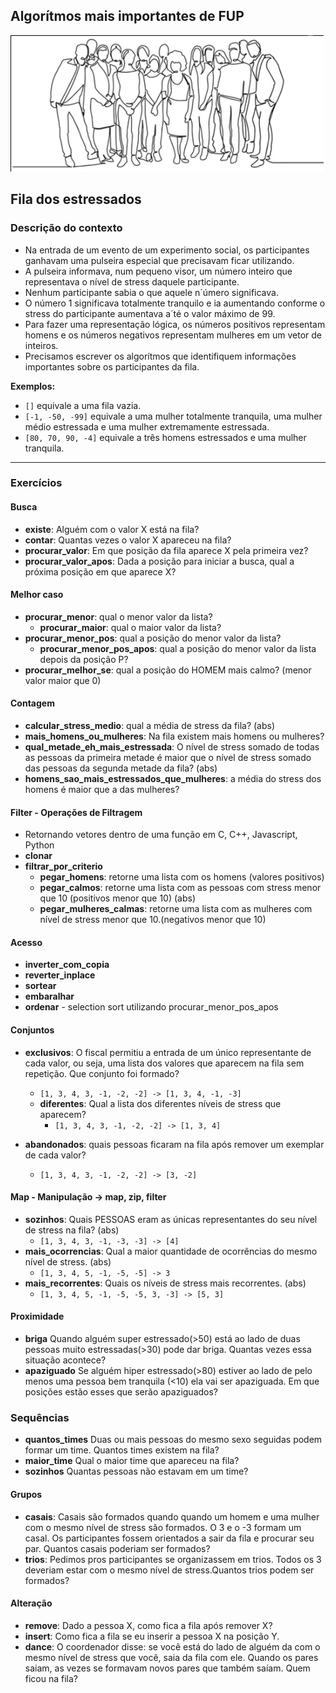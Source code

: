 ## Algorítmos mais importantes de FUP

![](fila.png)

## Fila dos estressados

### Descrição do contexto

- Na entrada de um evento de um experimento social, os participantes ganhavam uma pulseira especial que precisavam ficar utilizando.
- A pulseira informava, num pequeno visor, um número inteiro que representava o nível de stress daquele participante.
- Nenhum participante sabia o que aquele n´úmero significava.
- O número 1 significava totalmente tranquilo e ia aumentando conforme o stress do participante aumentava a´té o valor máximo de 99.
- Para fazer uma representação lógica, os números positivos representam homens e os números negativos representam mulheres em um vetor de inteiros.
- Precisamos escrever os algorítmos que identifiquem informações importantes sobre os participantes da fila.

**Exemplos:** 
- `[]` equivale a uma fila vazia.
- `[-1, -50, -99]` equivale a uma mulher totalmente tranquila, uma mulher médio estressada e uma mulher extremamente estressada.
- `[80, 70, 90, -4]` equivale a três homens estressados e uma mulher tranquila. 
---

### Exercícios

#### **Busca**
- **existe**: Alguém com o valor X está na fila?
- **contar**: Quantas vezes o valor X apareceu na fila?
- **procurar_valor**: Em que posição da fila aparece X pela primeira vez?
- **procurar_valor_apos**: Dada a posição para iniciar a busca, qual a próxima posição em que aparece X?

#### **Melhor caso**
- **procurar_menor**: qual o menor valor da lista?
    - **procurar_maior**: qual o maior valor da lista?
- **procurar_menor_pos**: qual a posição do menor valor da lista?
    - **procurar_menor_pos_apos**: qual a posição do menor valor da lista depois da posição P?
- **procurar_melhor_se**: qual a posição do HOMEM mais calmo? (menor valor maior que 0)


#### **Contagem**
- **calcular_stress_medio**: qual a média de stress da fila? (abs)
- **mais_homens_ou_mulheres**: Na fila existem mais homens ou mulheres?
- **qual_metade_eh_mais_estressada**: O nível de stress somado de todas as pessoas da primeira metade é maior que o nível de stress somado das pessoas da segunda metade da fila? (abs)
- **homens_sao_mais_estressados_que_mulheres**: a média do stress dos homens é maior que a das mulheres? 

#### **Filter - Operações de Filtragem**
- Retornando vetores dentro de uma função em C, C++, Javascript, Python
- **clonar**
- **filtrar_por_criterio**
    - **pegar_homens**: retorne uma lista com os homens (valores positivos)
    - **pegar_calmos**: retorne uma lista com as pessoas com stress menor que 10 (positivos menor que 10) (abs)
    - **pegar_mulheres_calmas**: retorne uma lista com as mulheres com nível de stress menor que 10.(negativos menor que 10)

#### **Acesso**
- **inverter_com_copia**
- **reverter_inplace**
- **sortear**
- **embaralhar**
- **ordenar** - selection sort utilizando procurar_menor_pos_apos

#### **Conjuntos**
- **exclusivos**: O fiscal permitiu a entrada de um único representante de cada valor, ou seja, uma lista dos valores que aparecem na fila sem repetição. Que conjunto foi formado?
    - ```[1, 3, 4, 3, -1, -2, -2] -> [1, 3, 4, -1, -3]```
    - **diferentes**: Qual a lista dos diferentes níveis de stress que aparecem?
        - ```[1, 3, 4, 3, -1, -2, -2] -> [1, 3, 4]```

- **abandonados**: quais pessoas ficaram na fila após remover um exemplar de cada valor?
    - ```[1, 3, 4, 3, -1, -2, -2] -> [3, -2]```

#### **Map - Manipulação** -> map, zip, filter
- **sozinhos**: Quais PESSOAS eram as únicas representantes do seu nível de stress na fila? (abs)
    - ```[1, 3, 4, 3, -1, -3, -3] -> [4]```
- **mais_ocorrencias**: Qual a maior quantidade de ocorrências do mesmo nível de stress. (abs)
    - ```[1, 3, 4, 5, -1, -5, -5] -> 3```
- **mais_recorrentes**: Quais os níveis de stress mais recorrentes. (abs)
    - ```[1, 3, 4, 5, -1, -5, -5, 3, -3] -> [5, 3]```

#### **Proximidade**
- **briga** Quando alguém super estressado(>50) está ao lado de duas pessoas muito estressadas(>30) pode dar briga. Quantas vezes essa situação acontece?
- **apaziguado** Se alguém hiper estressado(>80) estiver ao lado de pelo menos uma pessoa bem tranquila (<10) ela vai ser apaziguada. Em que posições estão esses que serão apaziguados?


### **Sequências**
- **quantos_times** Duas ou mais pessoas do mesmo sexo seguidas podem formar um time. Quantos times existem na fila?
- **maior_time** Qual o maior time que apareceu na fila?
- **sozinhos** Quantas pessoas não estavam em um time?

#### **Grupos**
- **casais**: Casais são formados quando quando um homem e uma mulher com o mesmo nível de stress são formados. O 3 e o -3 formam um casal. Os participantes fossem orientados a sair da fila e procurar seu par. Quantos casais poderiam ser formados?
- **trios**: Pedimos pros participantes se organizassem em trios. Todos os 3 deveriam estar com o mesmo nível de stress.Quantos trios podem ser formados?

#### **Alteração**
- **remove**: Dado a pessoa X, como fica a fila após remover X?
- **insert**: Como fica a fila se eu inserir a pessoa X na posição Y.
- **dance**: O coordenador disse: se você está do lado de alguém da com o mesmo nível de stress que você, saia da fila com ele. Quando os pares saiam, as vezes se formavam novos pares que também saíam. Quem ficou na fila?

